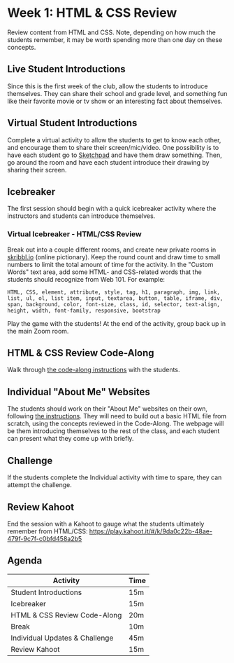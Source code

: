 # Week 1: HTML & CSS Review
Review content from HTML and CSS. Note, depending on how much the students remember, it may be worth spending more than one day on these concepts.

## Live Student Introductions
Since this is the first week of the club, allow the students to introduce themselves. They can share their school and grade level, and something fun like their favorite movie or tv show or an interesting fact about themselves.

## Virtual Student Introductions
Complete a virtual activity to allow the students to get to know each other, and encourage them to share their screen/mic/video. One possibility is to have each student go to [Sketchpad](https://sketch.io/sketchpad/) and have them draw something. Then, go around the room and have each student introduce their drawing by sharing their screen.

## Icebreaker
The first session should begin with a quick icebreaker activity where the instructors and students can introduce themselves.

### Virtual Icebreaker - HTML/CSS Review
Break out into a couple different rooms, and create new private rooms in [skribbl.io](https://skribbl.io) (online pictionary). Keep the round count and draw time to small numbers to limit the total amount of time for the activity. In the "Custom Words" text area, add some HTML- and CSS-related words that the students should recognize from Web 101. For example:

```
HTML, CSS, element, attribute, style, tag, h1, paragraph, img, link, list, ul, ol, list item, input, textarea, button, table, iframe, div, span, background, color, font-size, class, id, selector, text-align, height, width, font-family, responsive, bootstrap
```

Play the game with the students! At the end of the activity, group back up in the main Zoom room.

## HTML & CSS Review Code-Along
Walk through [the code-along instructions](HtmlCssReviewCodeAlong.md) with the students.

## Individual "About Me" Websites
The students should work on their "About Me" websites on their own, following [the instructions](IntroduceYourself.md). They will need to build out a basic HTML file from scratch, using the concepts reviewed in the Code-Along. The webpage will be them introducing themselves to the rest of the class, and each student can present what they come up with briefly.

## Challenge
If the students complete the Individual activity with time to spare, they can attempt the challenge.

## Review Kahoot
End the session with a Kahoot to gauge what the students ultimately remember from HTML/CSS: https://play.kahoot.it/#/k/9da0c22b-48ae-479f-9c7f-c0bfd458a2b5

## Agenda

| Activity | Time |
|-|-|
| Student Introductions | 15m |
| Icebreaker | 15m |
| HTML & CSS Review Code-Along | 20m |
| Break | 10m |
| Individual Updates & Challenge | 45m |
| Review Kahoot | 15m |

